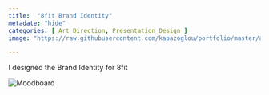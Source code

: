 ```yaml
---
title:  "8fit Brand Identity"
metadate: "hide"
categories: [ Art Direction, Presentation Design ]
image: "https://raw.githubusercontent.com/kapazoglou/portfolio/master/assets/images/item/8fit-artDir-prezDes-1.png"

---
```


I designed the Brand Identity for 8fit

![Moodboard](https://raw.githubusercontent.com/kapazoglou/portfolio/master/assets/images/item/8fit-artDir-prezDes-2.png)

